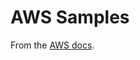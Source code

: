# AWS Samples #

From the [AWS docs](http://docs.aws.amazon.com/elastictranscoder/latest/developerguide/sample-code.html#java-sample).
